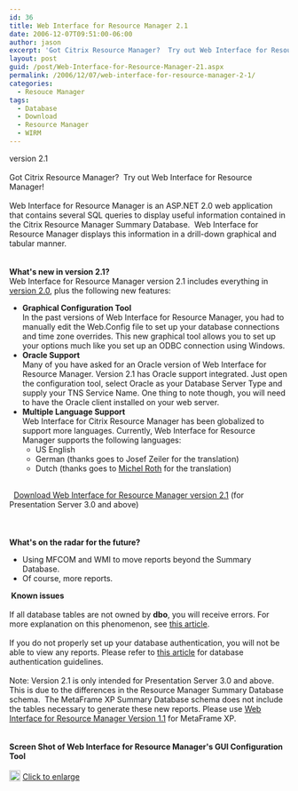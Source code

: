 ```yaml
---
id: 36
title: Web Interface for Resource Manager 2.1
date: 2006-12-07T09:51:00-06:00
author: jason
excerpt: 'Got Citrix Resource Manager?  Try out Web Interface for Resource Manager! Web Interface for Resource Manager is an ASP.NET 2.0 web application that contains several SQL queries to display useful information contained in the Citrix Resource Manager Summary Database.'
layout: post
guid: /post/Web-Interface-for-Resource-Manager-21.aspx
permalink: /2006/12/07/web-interface-for-resource-manager-2-1/
categories:
  - Resouce Manager
tags:
  - Database
  - Download
  - Resource Manager
  - WIRM
---
```

<p><img style="float: right; padding-left: 15px" src="http://www.jasonconger.com/images/articleImages/WIRM/software_box.gif" alt="" /> version 2.1 <br /><br />Got Citrix Resource Manager? &nbsp;Try out Web Interface for Resource Manager!<br /><br />Web Interface for Resource Manager is an ASP.NET 2.0 web application that contains several SQL queries to display useful information contained in the Citrix Resource Manager Summary Database.&nbsp; Web Interface for Resource Manager displays this information in a drill-down graphical and tabular manner.<br /><br /><br /><strong>What's new in version 2.1?</strong><br />Web Interface for Resource Manager version 2.1 includes everything in <a href="http://www.jasonconger.com/ShowPost.aspx?strID=839f0872-3da0-4b8d-8327-4908c779b166">version 2.0</a>, plus the following new features:</p>
<ul>
<li><strong>Graphical Configuration Tool</strong><br />In the past versions of Web Interface for Resource Manager, you had to manually edit the Web.Config file to set up your database connections and time zone overrides. This new graphical tool allows you to set up your options much like you set up an ODBC connection using Windows. </li>
<li><strong>Oracle Support</strong><br />Many of you have asked for an Oracle version of Web Interface for Resource Manager. Version 2.1 has Oracle support integrated. Just open the configuration tool, select Oracle as your Database Server Type and supply your TNS Service Name. One thing to note though, you will need to have the Oracle client installed on your web server. </li>
<li><strong>Multiple Language Support</strong><br />Web Interface for Citrix Resource Manager has been globalized to support more languages. Currently, Web Interface for Resource Manager supports the following languages:
<ul>
<li>US English</li>
<li>German (thanks goes to Josef Zeiler for the translation)</li>
<li>Dutch (thanks goes to <a href="http://www.thincomputing.net/" target="_blank">Michel Roth</a> for the translation)</li>
</ul>
</li>
</ul>
<p><br />&nbsp;<img src="http://www.jasonconger.com/images/zip_small.gif" alt="" align="absBottom" /> <a href="http://www.jasonconger.com/downloads/JasonConger.com_WIRMv21.zip">Download Web Interface for Resource Manager version 2.1</a> (for Presentation Server 3.0 and above)&nbsp;<br /><br /><br /><br /><strong>What's on the radar for the future?</strong></p>
<ul>
<li>Using MFCOM and WMI to move reports beyond the Summary Database.</li>
<li>Of course, more reports.</li>
</ul>
<p><strong><img src="http://www.jasonconger.com/images/warning.gif" alt="" align="absBottom" /> Known issues</strong><br /><br />If all database tables are not owned by <strong>dbo</strong>, you will receive errors. For more explanation on this phenomenon, see <a href="http://www.sqlservercentral.com/columnists/kKellenberger/understandingobjectownership.asp" target="_blank">this article</a>. <br /><br />If you do not properly set up your database authentication, you will not be able to view any reports. Please refer to <a href="http://msdn.microsoft.com/library/default.asp?url=/library/en-us/adminsql/ad_security_47u6.asp" target="_blank">this article</a> for database authentication guidelines.<br /><br />Note: Version 2.1 is only intended for Presentation Server 3.0 and above. This is due to the differences in the Resource Manager Summary Database schema.&nbsp; The MetaFrame XP Summary Database schema does not include the tables necessary to generate these new reports. Please use <a href="http://www.jasonconger.com/ShowPost.aspx?strID=89d8e6a3-5e50-46b9-8a94-1f8f9793ae93">Web Interface for Resource Manager Version 1.1</a> for MetaFrame XP.<br /><br /><br /><strong>Screen Shot of Web Interface for Resource Manager's GUI Configuration Tool</strong><br /><br /><img src="http://www.jasonconger.com/images/articleImages/WIRM/v2.1/config_small.gif" alt="" /><br /><img src="http://www.jasonconger.com/images/magnify.gif" alt="" width="20" height="20" align="absBottom" /> <a class="enlarge" href="http://www.jasonconger.com/images/articleImages/WIRM/v2.1/config_large.gif" target="_blank">Click to enlarge</a></p>